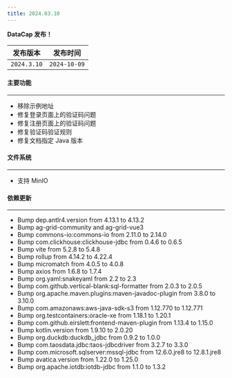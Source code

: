 ```yaml
---
title: 2024.03.10
---
```


**DataCap 发布！**

|    发布版本     |     发布时间     |
|:-----------:|:------------:|
| `2024.3.10` | `2024-10-09` |

#### 主要功能

---

- 移除示例地址
- 修复登录页面上的验证码问题
- 修复注册页面上的验证码问题
- 修复验证码验证规则
- 修复文档指定 Java 版本

#### 文件系统

---

- 支持 MinIO

#### 依赖更新

---

- Bump dep.antlr4.version from 4.13.1 to 4.13.2
- Bump ag-grid-community and ag-grid-vue3
- Bump commons-io:commons-io from 2.11.0 to 2.14.0
- Bump com.clickhouse:clickhouse-jdbc from 0.4.6 to 0.6.5
- Bump vite from 5.2.8 to 5.4.8
- Bump rollup from 4.14.2 to 4.22.4
- Bump micromatch from 4.0.5 to 4.0.8
- Bump axios from 1.6.8 to 1.7.4
- Bump org.yaml:snakeyaml from 2.2 to 2.3
- Bump com.github.vertical-blank:sql-formatter from 2.0.3 to 2.0.5
- Bump org.apache.maven.plugins:maven-javadoc-plugin from 3.8.0 to 3.10.0
- Bump com.amazonaws:aws-java-sdk-s3 from 1.12.770 to 1.12.771
- Bump org.testcontainers:oracle-xe from 1.18.1 to 1.20.1 
- Bump com.github.eirslett:frontend-maven-plugin from 1.13.4 to 1.15.0
- Bump kotlin.version from 1.9.10 to 2.0.20
- Bump org.duckdb:duckdb_jdbc from 0.9.2 to 1.0.0
- Bump com.taosdata.jdbc:taos-jdbcdriver from 3.2.7 to 3.3.0
- Bump com.microsoft.sqlserver:mssql-jdbc from 12.6.0.jre8 to 12.8.1.jre8
- Bump avatica.version from 1.22.0 to 1.25.0
- Bump org.apache.iotdb:iotdb-jdbc from 1.1.0 to 1.3.2
